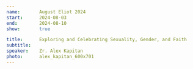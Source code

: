 ```yaml
---
name:       August Eliot 2024
start:      2024-08-03
end:        2024-08-10
show:       true

title:      Exploring and Celebrating Sexuality, Gender, and Faith
subtitle:
speaker:    Zr. Alex Kapitan
photo:      alex_kapitan_600x701
---
```

